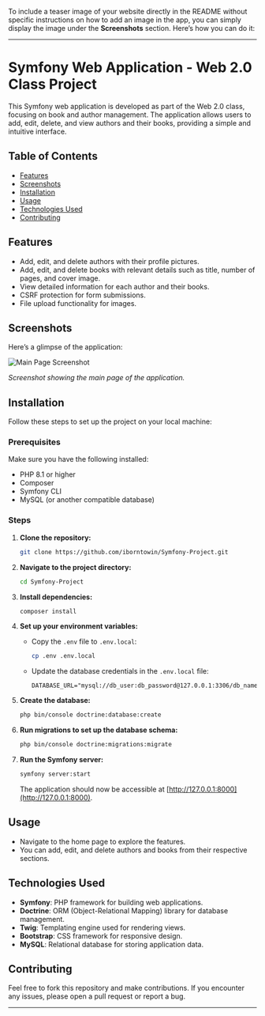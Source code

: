 To include a teaser image of your website directly in the README without specific instructions on how to add an image in the app, you can simply display the image under the **Screenshots** section. Here’s how you can do it:

---

# Symfony Web Application - Web 2.0 Class Project

This Symfony web application is developed as part of the Web 2.0 class, focusing on book and author management. The application allows users to add, edit, delete, and view authors and their books, providing a simple and intuitive interface.

## Table of Contents
- [Features](#features)
- [Screenshots](#screenshots)
- [Installation](#installation)
- [Usage](#usage)
- [Technologies Used](#technologies-used)
- [Contributing](#contributing)

## Features

- Add, edit, and delete authors with their profile pictures.
- Add, edit, and delete books with relevant details such as title, number of pages, and cover image.
- View detailed information for each author and their books.
- CSRF protection for form submissions.
- File upload functionality for images.

## Screenshots

Here’s a glimpse of the application:

![Main Page Screenshot](public/assets/images/1.png)

_Screenshot showing the main page of the application._

## Installation

Follow these steps to set up the project on your local machine:

### Prerequisites

Make sure you have the following installed:
- PHP 8.1 or higher
- Composer
- Symfony CLI
- MySQL (or another compatible database)

### Steps

1. **Clone the repository:**
   ```bash
   git clone https://github.com/iborntowin/Symfony-Project.git
   ```
   
2. **Navigate to the project directory:**
   ```bash
   cd Symfony-Project
   ```

3. **Install dependencies:**
   ```bash
   composer install
   ```

4. **Set up your environment variables:**
   - Copy the `.env` file to `.env.local`:
     ```bash
     cp .env .env.local
     ```
   - Update the database credentials in the `.env.local` file:
     ```
     DATABASE_URL="mysql://db_user:db_password@127.0.0.1:3306/db_name"
     ```

5. **Create the database:**
   ```bash
   php bin/console doctrine:database:create
   ```

6. **Run migrations to set up the database schema:**
   ```bash
   php bin/console doctrine:migrations:migrate
   ```

7. **Run the Symfony server:**
   ```bash
   symfony server:start
   ```
   The application should now be accessible at [http://127.0.0.1:8000](http://127.0.0.1:8000).

## Usage

- Navigate to the home page to explore the features.
- You can add, edit, and delete authors and books from their respective sections.

## Technologies Used

- **Symfony**: PHP framework for building web applications.
- **Doctrine**: ORM (Object-Relational Mapping) library for database management.
- **Twig**: Templating engine used for rendering views.
- **Bootstrap**: CSS framework for responsive design.
- **MySQL**: Relational database for storing application data.

## Contributing

Feel free to fork this repository and make contributions. If you encounter any issues, please open a pull request or report a bug.

---
